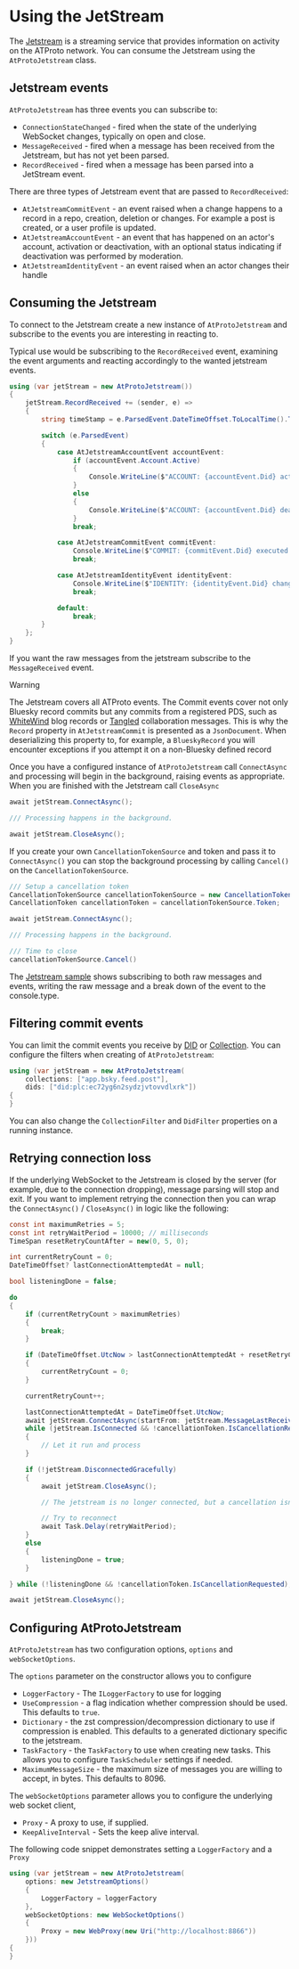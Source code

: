 # Using the JetStream

The [Jetstream](https://github.com/bluesky-social/jetstream) is a streaming service that provides information on activity on the ATProto network.
You can consume the Jetstream using the `AtProtoJetstream` class.

## Jetstream events

`AtProtoJetstream` has three events you can subscribe to:

* `ConnectionStateChanged` - fired when the state of the underlying WebSocket changes, typically on open and close.
* `MessageReceived` - fired when a message has been received from the Jetstream, but has not yet been parsed.
* `RecordReceived` - fired when a message has been parsed into a JetStream event.

There are three types of Jetstream event that are passed to `RecordReceived`:

* `AtJetstreamCommitEvent` - an event raised when a change happens to a record in a repo, creation, deletion or changes. For example a post is created, or a user profile is updated.
* `AtJetstreamAccountEvent` - an event that has happened on an actor's account, activation or deactivation, with an optional status indicating if deactivation was performed by moderation.
* `AtJetstreamIdentityEvent` - an event raised when an actor changes their handle

## Consuming the Jetstream

To connect to the Jetstream create a new instance of `AtProtoJetstream` and subscribe to the events you are interesting in reacting to.

Typical use would be subscribing to the `RecordReceived` event, examining the event arguments and reacting accordingly to the wanted jetstream events.

```c#
using (var jetStream = new AtProtoJetstream())
{
    jetStream.RecordReceived += (sender, e) =>
    {
        string timeStamp = e.ParsedEvent.DateTimeOffset.ToLocalTime().ToString("G", CultureInfo.DefaultThreadCurrentUICulture);

        switch (e.ParsedEvent)
        {
            case AtJetstreamAccountEvent accountEvent:
                if (accountEvent.Account.Active)
                {
                    Console.WriteLine($"ACCOUNT: {accountEvent.Did} activated at {timeStamp}");
                }
                else
                {
                    Console.WriteLine($"ACCOUNT: {accountEvent.Did} deactivated at {timeStamp}");
                }
                break;

            case AtJetstreamCommitEvent commitEvent:
                Console.WriteLine($"COMMIT: {commitEvent.Did} executed a {commitEvent.Commit.Operation} in {commitEvent.Commit.Collection} at {timeStamp}");
                break;

            case AtJetstreamIdentityEvent identityEvent:
                Console.WriteLine($"IDENTITY: {identityEvent.Did} changed handle to {identityEvent.Identity.Handle} at {timeStamp}");
                break;

            default:
                break;
        }
    };
}
```

If you want the raw messages from the jetstream subscribe to the `MessageReceived` event.

> [!WARNING]
> The Jetstream covers all ATProto events. The Commit events cover not only Bluesky record commits but any commits from a registered PDS, such as [WhiteWind](https://whtwnd.com)
> blog records or [Tangled](https://blog.tangled.sh/intro) collaboration messages.  This is why the `Record` property in `AtJetstreamCommit` is presented as a `JsonDocument`.
> When deserializing this property to, for example, a `BlueskyRecord` you will encounter exceptions if you attempt it on a non-Bluesky defined record 

Once you have a configured instance of `AtProtoJetstream` call `ConnectAsync` and processing will begin in the background, raising events as appropriate.
When you are finished with the Jetstream call `CloseAsync`

```c#
await jetStream.ConnectAsync();

/// Processing happens in the background.

await jetStream.CloseAsync();
```

If you create your own `CancellationTokenSource` and token and pass it to `ConnectAsync()` you can stop the background processing by calling `Cancel()` on the `CancellationTokenSource`.

```c#
/// Setup a cancellation token
CancellationTokenSource cancellationTokenSource = new CancellationTokenSource();
CancellationToken cancellationToken = cancellationTokenSource.Token;

await jetStream.ConnectAsync();

/// Processing happens in the background.

/// Time to close
cancellationTokenSource.Cancel()
```

The [Jetstream sample](https://github.com/blowdart/idunno.Bluesky/tree/main/samples/Samples.Jetstream) shows subscribing to both raw messages and events,
writing the raw message and a break down of the event to the console.type.

## Filtering commit events

You can limit the commit events you receive by [DID](commonTerms.md#dids) or [Collection](commonTerms.md#records). You can configure the filters
when creating of `AtProtoJetstream`:

```c#
using (var jetStream = new AtProtoJetstream(
    collections: ["app.bsky.feed.post"],
    dids: ["did:plc:ec72yg6n2sydzjvtovvdlxrk"])
{
}
```

You can also change the `CollectionFilter` and `DidFilter` properties on a running instance.

## Retrying connection loss

If the underlying WebSocket to the Jetstream is closed by the server (for example, due to the connection dropping), message parsing will stop and exit. If you want
to implement retrying the connection then you can wrap the `ConnectAsync()` / `CloseAsync()` in logic like the following:

```c#
const int maximumRetries = 5;
const int retryWaitPeriod = 10000; // milliseconds
TimeSpan resetRetryCountAfter = new(0, 5, 0);

int currentRetryCount = 0;
DateTimeOffset? lastConnectionAttemptedAt = null;

bool listeningDone = false;

do
{
    if (currentRetryCount > maximumRetries)
    {
        break;
    }

    if (DateTimeOffset.UtcNow > lastConnectionAttemptedAt + resetRetryCountAfter)
    {
        currentRetryCount = 0;
    }

    currentRetryCount++;

    lastConnectionAttemptedAt = DateTimeOffset.UtcNow;
    await jetStream.ConnectAsync(startFrom: jetStream.MessageLastReceived, cancellationToken: cancellationToken);
    while (jetStream.IsConnected && !cancellationToken.IsCancellationRequested)
    {
        // Let it run and process
    }

    if (!jetStream.DisconnectedGracefully)
    {
        await jetStream.CloseAsync();

        // The jetstream is no longer connected, but a cancellation isn't the reason.

        // Try to reconnect
        await Task.Delay(retryWaitPeriod);
    }
    else
    {
        listeningDone = true;
    }

} while (!listeningDone && !cancellationToken.IsCancellationRequested);

await jetStream.CloseAsync();

```

## Configuring AtProtoJetstream

`AtProtoJetstream` has two configuration options, `options` and `webSocketOptions`.

The `options` parameter on the constructor allows you to configure

* `LoggerFactory` - The `ILoggerFactory` to use for logging
* `UseCompression` - a flag indication whether compression should be used. This defaults to `true`.
* `Dictionary` - the zst compression/decompression dictionary to use if compression is enabled. This defaults to a generated dictionary specific to the jetstream.
* `TaskFactory` - the `TaskFactory` to use when creating new tasks. This allows you to configure `TaskScheduler` settings if needed.
* `MaximumMessageSize` - the maximum size of messages you are willing to accept, in bytes. This defaults to 8096.

The `webSocketOptions` parameter allows you to configure the underlying web socket client,

* `Proxy` - A proxy to use, if supplied.
* `KeepAliveInterval` - Sets the keep alive interval.

The following code snippet demonstrates setting a `LoggerFactory` and a `Proxy`

```c#
using (var jetStream = new AtProtoJetstream(
    options: new JetstreamOptions()
    {
        LoggerFactory = loggerFactory
    },
    webSocketOptions: new WebSocketOptions()
    {
        Proxy = new WebProxy(new Uri("http://localhost:8866"))
    }))
{
}
```
